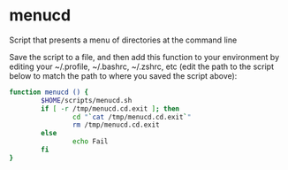 # menucd
Script that presents a menu of directories at the command line

Save the script to a file, and then add this function to your environment by
editing your ~/.profile, ~/.bashrc, ~/.zshrc, etc (edit the path to the script
below to match the path to where you saved the script above):

```sh
function menucd () {
        $HOME/scripts/menucd.sh
        if [ -r /tmp/menucd.cd.exit ]; then
                cd "`cat /tmp/menucd.cd.exit`"
                rm /tmp/menucd.cd.exit
        else
                echo Fail
        fi
}
```


